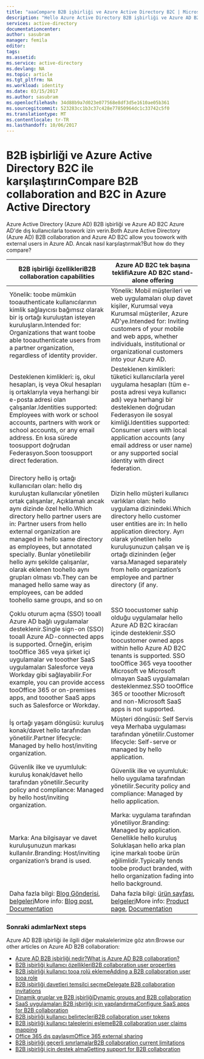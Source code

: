 ```yaml
---
title: "aaaCompare B2B işbirliği ve Azure Active Directory B2C | Microsoft Docs"
description: "Hello Azure Active Directory B2B işbirliği ve Azure AD B2C arasındaki fark nedir?"
services: active-directory
documentationcenter: 
author: sasubram
manager: femila
editor: 
tags: 
ms.assetid: 
ms.service: active-directory
ms.devlang: NA
ms.topic: article
ms.tgt_pltfrm: NA
ms.workload: identity
ms.date: 03/15/2017
ms.author: sasubram
ms.openlocfilehash: 34d88b9a7d023e077568e8df3d5e1610ae05b361
ms.sourcegitcommit: 523283cc1b3c37c428e77850964dc1c33742c5f0
ms.translationtype: MT
ms.contentlocale: tr-TR
ms.lasthandoff: 10/06/2017
---
```

# <a name="compare-b2b-collaboration-and-b2c-in-azure-active-directory"></a><span data-ttu-id="9f6cc-103">B2B işbirliği ve Azure Active Directory B2C ile karşılaştırın</span><span class="sxs-lookup"><span data-stu-id="9f6cc-103">Compare B2B collaboration and B2C in Azure Active Directory</span></span>

<span data-ttu-id="9f6cc-104">Azure Active Directory (Azure AD) B2B işbirliği ve Azure AD B2C Azure AD'de dış kullanıcılarla toowork izin verin.</span><span class="sxs-lookup"><span data-stu-id="9f6cc-104">Both Azure Active Directory (Azure AD) B2B collaboration and Azure AD B2C allow you toowork with external users in Azure AD.</span></span> <span data-ttu-id="9f6cc-105">Ancak nasıl karşılaştırmak?</span><span class="sxs-lookup"><span data-stu-id="9f6cc-105">But how do they compare?</span></span>


<span data-ttu-id="9f6cc-106">B2B işbirliği özellikleri</span><span class="sxs-lookup"><span data-stu-id="9f6cc-106">B2B collaboration capabilities</span></span> |     <span data-ttu-id="9f6cc-107">Azure AD B2C tek başına teklifi</span><span class="sxs-lookup"><span data-stu-id="9f6cc-107">Azure AD B2C stand-alone offering</span></span>
-------- | --------
<span data-ttu-id="9f6cc-108">Yönelik: toobe mümkün tooauthenticate kullanıcılarının kimlik sağlayıcısı bağımsız olarak bir iş ortağı kuruluştan isteyen kuruluşların.</span><span class="sxs-lookup"><span data-stu-id="9f6cc-108">Intended for: Organizations that want toobe able tooauthenticate users from a partner organization, regardless of identity provider.</span></span> | <span data-ttu-id="9f6cc-109">Yönelik: Mobil müşterileri ve web uygulamaları olup davet kişiler, Kurumsal veya Kurumsal müşteriler, Azure AD'ye.</span><span class="sxs-lookup"><span data-stu-id="9f6cc-109">Intended for: Inviting customers of your mobile and web apps, whether individuals, institutional or organizational customers into your Azure AD.</span></span>
<span data-ttu-id="9f6cc-110">Desteklenen kimlikleri: iş, okul hesapları, iş veya Okul hesapları iş ortaklarıyla veya herhangi bir e-posta adresi olan çalışanlar.</span><span class="sxs-lookup"><span data-stu-id="9f6cc-110">Identities supported: Employees with work or school accounts, partners with work or school accounts, or any email address.</span></span> <span data-ttu-id="9f6cc-111">En kısa sürede toosupport doğrudan Federasyon.</span><span class="sxs-lookup"><span data-stu-id="9f6cc-111">Soon toosupport direct federation.</span></span>  | <span data-ttu-id="9f6cc-112">Desteklenen kimlikleri: tüketici kullanıcılarla yerel uygulama hesapları (tüm e-posta adresi veya kullanıcı adı) veya herhangi bir desteklenen doğrudan Federasyon ile sosyal kimliği.</span><span class="sxs-lookup"><span data-stu-id="9f6cc-112">Identities supported: Consumer users with local application accounts (any email address or user name) or any supported social identity with direct federation.</span></span>
<span data-ttu-id="9f6cc-113">Directory hello iş ortağı kullanıcıları olan: hello dış kuruluştan kullanıcılar yönetilen ortak çalışanlar, Açıklamalı ancak aynı dizinde özel hello.</span><span class="sxs-lookup"><span data-stu-id="9f6cc-113">Which directory hello partner users are in: Partner users from hello external organization are managed in hello same directory as employees, but annotated specially.</span></span> <span data-ttu-id="9f6cc-114">Bunlar yönetilebilir hello aynı şekilde çalışanlar, olarak eklenen toohello aynı grupları olması vb.</span><span class="sxs-lookup"><span data-stu-id="9f6cc-114">They can be managed hello same way as employees, can be added toohello same groups, and so on</span></span>  | <span data-ttu-id="9f6cc-115">Dizin hello müşteri kullanıcı varlıkları olan: hello uygulama dizinindeki.</span><span class="sxs-lookup"><span data-stu-id="9f6cc-115">Which directory hello customer user entities are in: In hello application directory.</span></span> <span data-ttu-id="9f6cc-116">Ayrı olarak yönetilen hello kuruluşunuzun çalışan ve iş ortağı dizininden (eğer varsa.</span><span class="sxs-lookup"><span data-stu-id="9f6cc-116">Managed separately from hello organization’s employee and partner directory (if any.</span></span>
<span data-ttu-id="9f6cc-117">Çoklu oturum açma (SSO) tooall Azure AD bağlı uygulamalar desteklenir.</span><span class="sxs-lookup"><span data-stu-id="9f6cc-117">Single sign-on (SSO) tooall Azure AD-connected apps is supported.</span></span> <span data-ttu-id="9f6cc-118">Örneğin, erişim tooOffice 365 veya şirket içi uygulamalar ve tooother SaaS uygulamaları Salesforce veya Workday gibi sağlayabilir.</span><span class="sxs-lookup"><span data-stu-id="9f6cc-118">For example, you can provide access tooOffice 365 or on-premises apps, and tooother SaaS apps such as Salesforce or Workday.</span></span>  |  <span data-ttu-id="9f6cc-119">SSO toocustomer sahip olduğu uygulamalar hello Azure AD B2C kiracıları içinde desteklenir.</span><span class="sxs-lookup"><span data-stu-id="9f6cc-119">SSO toocustomer owned apps within hello Azure AD B2C tenants is supported.</span></span> <span data-ttu-id="9f6cc-120">SSO tooOffice 365 veya tooother Microsoft ve Microsoft olmayan SaaS uygulamaları desteklenmez.</span><span class="sxs-lookup"><span data-stu-id="9f6cc-120">SSO tooOffice 365 or tooother Microsoft and non-Microsoft SaaS apps is not supported.</span></span>
<span data-ttu-id="9f6cc-121">İş ortağı yaşam döngüsü: kuruluş konak/davet hello tarafından yönetilir.</span><span class="sxs-lookup"><span data-stu-id="9f6cc-121">Partner lifecycle: Managed by hello host/inviting organization.</span></span>  | <span data-ttu-id="9f6cc-122">Müşteri döngüsü: Self Servis veya Merhaba uygulaması tarafından yönetilir.</span><span class="sxs-lookup"><span data-stu-id="9f6cc-122">Customer lifecycle: Self-serve or managed by hello application.</span></span>
<span data-ttu-id="9f6cc-123">Güvenlik ilke ve uyumluluk: kuruluş konak/davet hello tarafından yönetilir.</span><span class="sxs-lookup"><span data-stu-id="9f6cc-123">Security policy and compliance: Managed by hello host/inviting organization.</span></span>  | <span data-ttu-id="9f6cc-124">Güvenlik ilke ve uyumluluk: hello uygulama tarafından yönetilir.</span><span class="sxs-lookup"><span data-stu-id="9f6cc-124">Security policy and compliance: Managed by hello application.</span></span>
<span data-ttu-id="9f6cc-125">Marka: Ana bilgisayar ve davet kuruluşunuzun markası kullanılır.</span><span class="sxs-lookup"><span data-stu-id="9f6cc-125">Branding: Host/inviting organization’s brand is used.</span></span>  |    <span data-ttu-id="9f6cc-126">Marka: uygulama tarafından yönetiliyor.</span><span class="sxs-lookup"><span data-stu-id="9f6cc-126">Branding: Managed by application.</span></span> <span data-ttu-id="9f6cc-127">Genellikle hello kuruluş Soluklaşan hello arka plan içine markalı toobe ürün eğilimlidir.</span><span class="sxs-lookup"><span data-stu-id="9f6cc-127">Typically tends toobe product branded, with hello organization fading into hello background.</span></span>
<span data-ttu-id="9f6cc-128">Daha fazla bilgi: [Blog Gönderisi](https://blogs.technet.microsoft.com/enterprisemobility/2017/02/01/azure-ad-b2b-new-updates-make-cross-business-collab-easy/), [belgeleri](https://docs.microsoft.com/en-us/azure/active-directory/active-directory-b2b-what-is-azure-ad-b2b)</span><span class="sxs-lookup"><span data-stu-id="9f6cc-128">More info: [Blog post](https://blogs.technet.microsoft.com/enterprisemobility/2017/02/01/azure-ad-b2b-new-updates-make-cross-business-collab-easy/), [Documentation](https://docs.microsoft.com/en-us/azure/active-directory/active-directory-b2b-what-is-azure-ad-b2b)</span></span>  | <span data-ttu-id="9f6cc-129">Daha fazla bilgi: [ürün sayfası](https://azure.microsoft.com/en-us/services/active-directory-b2c/), [belgeleri](https://docs.microsoft.com/en-us/azure/active-directory-b2c/)</span><span class="sxs-lookup"><span data-stu-id="9f6cc-129">More info: [Product page](https://azure.microsoft.com/en-us/services/active-directory-b2c/), [Documentation](https://docs.microsoft.com/en-us/azure/active-directory-b2c/)</span></span>


### <a name="next-steps"></a><span data-ttu-id="9f6cc-130">Sonraki adımlar</span><span class="sxs-lookup"><span data-stu-id="9f6cc-130">Next steps</span></span>

<span data-ttu-id="9f6cc-131">Azure AD B2B işbirliği ile ilgili diğer makalelerimize göz atın:</span><span class="sxs-lookup"><span data-stu-id="9f6cc-131">Browse our other articles on Azure AD B2B collaboration:</span></span>

* [<span data-ttu-id="9f6cc-132">Azure AD B2B işbirliği nedir?</span><span class="sxs-lookup"><span data-stu-id="9f6cc-132">What is Azure AD B2B collaboration?</span></span>](active-directory-b2b-what-is-azure-ad-b2b.md)
* [<span data-ttu-id="9f6cc-133">B2B işbirliği kullanıcı özellikleri</span><span class="sxs-lookup"><span data-stu-id="9f6cc-133">B2B collaboration user properties</span></span>](active-directory-b2b-user-properties.md)
* [<span data-ttu-id="9f6cc-134">B2B işbirliği kullanıcı tooa rolü ekleme</span><span class="sxs-lookup"><span data-stu-id="9f6cc-134">Adding a B2B collaboration user tooa role</span></span>](active-directory-b2b-add-guest-to-role.md)
* [<span data-ttu-id="9f6cc-135">B2B işbirliği davetleri temsilci seçme</span><span class="sxs-lookup"><span data-stu-id="9f6cc-135">Delegate B2B collaboration invitations</span></span>](active-directory-b2b-delegate-invitations.md)
* [<span data-ttu-id="9f6cc-136">Dinamik gruplar ve B2B işbirliği</span><span class="sxs-lookup"><span data-stu-id="9f6cc-136">Dynamic groups and B2B collaboration</span></span>](active-directory-b2b-dynamic-groups.md)
* [<span data-ttu-id="9f6cc-137">SaaS uygulamaları B2B işbirliği için yapılandırma</span><span class="sxs-lookup"><span data-stu-id="9f6cc-137">Configure SaaS apps for B2B collaboration</span></span>](active-directory-b2b-configure-saas-apps.md)
* [<span data-ttu-id="9f6cc-138">B2B işbirliği kullanıcı belirteçleri</span><span class="sxs-lookup"><span data-stu-id="9f6cc-138">B2B collaboration user tokens</span></span>](active-directory-b2b-user-token.md)
* [<span data-ttu-id="9f6cc-139">B2B işbirliği kullanıcı taleplerini eşleme</span><span class="sxs-lookup"><span data-stu-id="9f6cc-139">B2B collaboration user claims mapping</span></span>](active-directory-b2b-claims-mapping.md)
* [<span data-ttu-id="9f6cc-140">Office 365 dış paylaşım</span><span class="sxs-lookup"><span data-stu-id="9f6cc-140">Office 365 external sharing</span></span>](active-directory-b2b-o365-external-user.md)
* [<span data-ttu-id="9f6cc-141">B2B işbirliği geçerli sınırlamalar</span><span class="sxs-lookup"><span data-stu-id="9f6cc-141">B2B collaboration current limitations</span></span>](active-directory-b2b-current-limitations.md)
* [<span data-ttu-id="9f6cc-142">B2B işbirliği için destek alma</span><span class="sxs-lookup"><span data-stu-id="9f6cc-142">Getting support for B2B collaboration</span></span>](active-directory-b2b-support.md)
